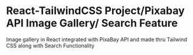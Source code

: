 # React-TailwindCSS Project/Pixabay API Image Gallery/ Search Feature
 Image gallery in React integrated with PixaBay API and made thru Tailwind CSS along with Search Functionality
